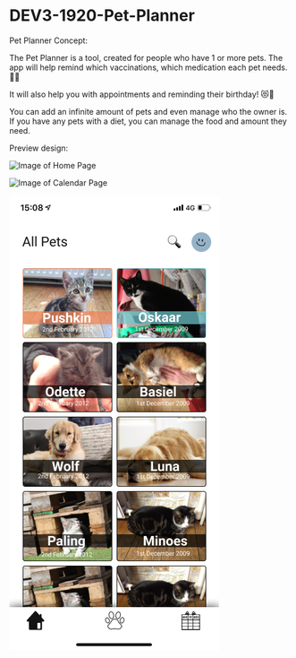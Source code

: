 # DEV3-1920-Pet-Planner

Pet Planner Concept:

The Pet Planner is a tool, created for people who have 1 or more pets.
The app will help remind which vaccinations, which medication each pet needs. 💉💊

It will also help you with appointments and reminding their birthday! 😻🎂

You can add an infinite amount of pets and even manage who the owner is.
If you have any pets with a diet, you can manage the food and amount they need.

Preview design:

![Image of Home Page](https://github.com/devinekask/1920-DEV3-plan-it-geenens-vandeweghe/tree/develop/src/assets/preview/home.png?raw=true)

![Image of Calendar Page](https://github.com/devinekask/1920-DEV3-plan-it-geenens-vandeweghe/tree/develop/src/assets/preview/calendar.png?raw=true)

![Image of Pets Page](https://github.com/devinekask/1920-DEV3-plan-it-geenens-vandeweghe/blob/develop/src/assets/preview/pets.png?raw=true)
